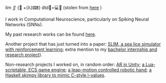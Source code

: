 lim ∬ {🧠 +(λ)⌨} dtd👤=💻🧠 (stolen from [here](https://www.reddit.com/r/Unicode/comments/s4w9kj/unicode_chiptransistor_character/hsxs9u3/?utm_source=share&utm_medium=web3x&utm_name=web3xcss&utm_term=1&utm_content=share_button) )

I work in Computational Neuroscience, particularly on Spiking Neural Networks (SNNs).

My past research works can be found [here](https://orcid.org/0000-0001-5162-1059).

Another project that has just turned into a paper: [SLIM, a sea lice simulator with reinforcement learning](https://github.com/resistance-modelling/slim); extra mention to my [bachelor internship and research project](https://github.com/erolm-a/colla-framework)).

Non-research projects I worked on, in random order: [AR in Unity](https://github.com/erolm-a/obashi-dataflows); [a Lua-scriptable, ECS game engine](https://github.com/BoydOrg/BoydEngine); [a leap-motion controlled robotic hand](https://github.com/erolm-a/inframove); [a Haskell skimpy library to mimic C-style l-values](https://github.com/erolm-a/haskell-lvalue).
